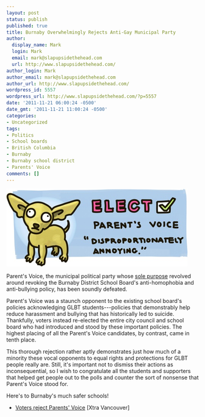 ```yaml
---
layout: post
status: publish
published: true
title: Burnaby Overwhelmingly Rejects Anti-Gay Municipal Party
author:
  display_name: Mark
  login: Mark
  email: mark@slapupsidethehead.com
  url: http://www.slapupsidethehead.com/
author_login: Mark
author_email: mark@slapupsidethehead.com
author_url: http://www.slapupsidethehead.com/
wordpress_id: 5557
wordpress_url: http://www.slapupsidethehead.com/?p=5557
date: '2011-11-21 06:00:24 -0500'
date_gmt: '2011-11-21 11:00:24 -0500'
categories:
- Uncategorized
tags:
- Politics
- School boards
- British Columbia
- Burnaby
- Burnaby school district
- Parents' Voice
comments: []
---
```

![A campaign ad for Parent's Voice, featuring a chiuaua with the slogan:](/wp-content/media/2011/11/parents-voice-campaign.jpg "Although this image is deeply unfair to Chiauaus, which are no where near as annoying as Parent's Voice.")

Parent's Voice, the municipal political party whose [sole purpose](http://www.slapupsidethehead.com/2011/10/parents-start-new-party-against-school-anti-bullying-policies/ "Parents Start New Party Against School Anti-Bullying Policies") revolved around revoking the Burnaby District School Board's anti-homophobia and anti-bullying policy, has been soundly defeated.

Parent's Voice was a staunch opponent to the existing school board's policies acknowledging GLBT students---policies that demonstrably help reduce harassment and bullying that has historically led to suicide. Thankfully, voters instead re-elected the entire city council and school board who had introduced and stood by these important policies. The highest placing of all the Parent's Voice candidates, by contrast, came in tenth place.

This thorough rejection rather aptly demonstrates just how much of a minority these vocal opponents to equal rights and protections for GLBT people really are. Still, it's important not to dismiss their actions as inconsequential, so I wish to congratulate all the students and supporters that helped get people out to the polls and counter the sort of nonsense that Parent's Voice stood for.

Here's to Burnaby's much safer schools!

- [Voters reject Parents' Voice](http://www.xtra.ca/public/Vancouver/Voters_reject_Parents_Voice-11117.aspx) [Xtra Vancouver]
